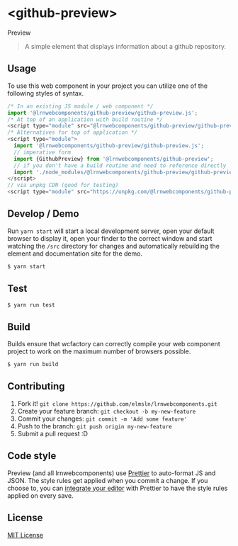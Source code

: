 # &lt;github-preview&gt;

Preview
> A simple element that displays information about a github repository.

## Usage
To use this web component in your project you can utilize one of the following styles of syntax.

```js
/* In an existing JS module / web component */
import '@lrnwebcomponents/github-preview/github-preview.js';
/* At top of an application with build routine */
<script type="module" src="@lrnwebcomponents/github-preview/github-preview.js"></script>
/* Alternatives for top of application */
<script type="module">
  import '@lrnwebcomponents/github-preview/github-preview.js';
  // imperative form
  import {GithubPreview} from '@lrnwebcomponents/github-preview';
  // if you don't have a build routine and need to reference directly
  import './node_modules/@lrnwebcomponents/github-preview/github-preview.js';
</script>
// via unpkg CDN (good for testing)
<script type="module" src="https://unpkg.com/@lrnwebcomponents/github-preview/github-preview.js"></script>
```

## Develop / Demo
Run `yarn start` will start a local development server, open your default browser to display it, open your finder to the correct window and start watching the `/src` directory for changes and automatically rebuilding the element and documentation site for the demo.
```bash
$ yarn start
```

## Test

```bash
$ yarn run test
```

## Build
Builds ensure that wcfactory can correctly compile your web component project to
work on the maximum number of browsers possible.
```bash
$ yarn run build
```

## Contributing

1. Fork it! `git clone https://github.com/elmsln/lrnwebcomponents.git`
2. Create your feature branch: `git checkout -b my-new-feature`
3. Commit your changes: `git commit -m 'Add some feature'`
4. Push to the branch: `git push origin my-new-feature`
5. Submit a pull request :D

## Code style

Preview (and all lrnwebcomponents) use [Prettier][prettier] to auto-format JS and JSON.  The style rules get applied when you commit a change.  If you choose to, you can [integrate your editor][prettier-ed] with Prettier to have the style rules applied on every save.

[prettier]: https://github.com/prettier/prettier/
[prettier-ed]: https://github.com/prettier/prettier/#editor-integration
[polyserve]: https://github.com/Polymer/polyserve
[web-component-tester]: https://github.com/Polymer/web-component-tester

## License
[MIT License](http://opensource.org/licenses/MIT)